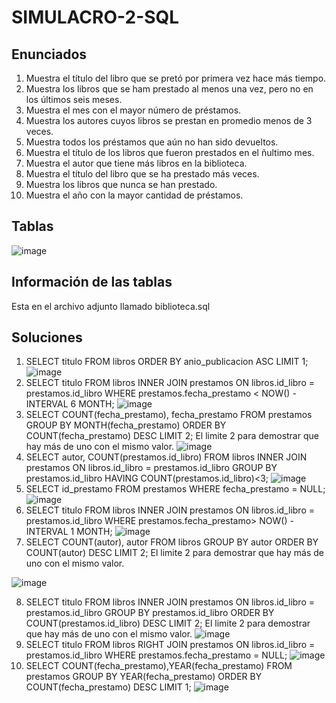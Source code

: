 # SIMULACRO-2-SQL
## Enunciados
1. Muestra el título del libro que se pretó por primera vez hace más tiempo.
2. Muestra los libros que se ham prestado al menos una vez, pero no en los últimos seis meses.
3. Muestra el mes con el mayor número de préstamos.
4. Muestra los autores cuyos libros se prestan en promedio menos de 3 veces.
5. Muestra todos los préstamos que aún no han sido devueltos.
6. Muestra el título de los libros que fueron prestados en el ñultimo mes.
7. Muestra el autor que tiene más libros en la biblioteca.
8. Muestra el título del libro que se ha prestado más veces.
9. Muestra los libros que nunca se han prestado.
10. Muestra el año con la mayor cantidad de préstamos.
## Tablas
![image](https://github.com/ToniRiutort/SIMULACRO-2-SQL/assets/104781981/d241815a-e590-451f-875a-97d4716276cc)
## Información de las tablas
Esta en el archivo adjunto llamado biblioteca.sql
## Soluciones
1. SELECT titulo FROM libros ORDER BY anio_publicacion ASC LIMIT 1;
![image](https://github.com/ToniRiutort/SIMULACRO-2-SQL/assets/104781981/dfe31080-166c-44f6-8799-10d15e2f8ffd)
2. SELECT titulo FROM libros INNER JOIN prestamos ON libros.id_libro = prestamos.id_libro WHERE prestamos.fecha_prestamo < NOW() - INTERVAL 6 MONTH;
![image](https://github.com/ToniRiutort/SIMULACRO-2-SQL/assets/104781981/72c160f1-5d6d-4acc-af1e-9faf0d6c409d)
3. SELECT COUNT(fecha_prestamo), fecha_prestamo FROM prestamos GROUP BY MONTH(fecha_prestamo) ORDER BY COUNT(fecha_prestamo) DESC LIMIT 2; El limite 2 para demostrar que hay más de uno con el mismo valor.
![image](https://github.com/ToniRiutort/SIMULACRO-2-SQL/assets/104781981/2bda121f-5b03-4bdf-bdda-e204c775279e)
4. SELECT autor, COUNT(prestamos.id_libro) FROM libros INNER JOIN prestamos ON libros.id_libro = prestamos.id_libro GROUP BY prestamos.id_libro HAVING COUNT(prestamos.id_libro)<3;
![image](https://github.com/ToniRiutort/SIMULACRO-2-SQL/assets/104781981/c56461d5-0682-477d-8f51-23991276c0cc)
5. SELECT id_prestamo FROM prestamos WHERE fecha_prestamo = NULL;
![image](https://github.com/ToniRiutort/SIMULACRO-2-SQL/assets/104781981/26cabffb-91ea-47fb-aae3-bb2b222d8886)
6. SELECT titulo FROM libros INNER JOIN prestamos ON libros.id_libro = prestamos.id_libro WHERE prestamos.fecha_prestamo> NOW() - INTERVAL 1 MONTH;
![image](https://github.com/ToniRiutort/SIMULACRO-2-SQL/assets/104781981/6f07e13b-a5c6-4761-b230-77fe1c2e7a9d)
7. SELECT COUNT(autor), autor FROM libros GROUP BY autor ORDER BY COUNT(autor) DESC LIMIT 2; El limite 2 para demostrar que hay más de uno con el mismo valor.

![image](https://github.com/ToniRiutort/SIMULACRO-2-SQL/assets/104781981/711f9e29-6ff6-4ebb-976a-b5278f5d256d)

8. SELECT titulo FROM libros INNER JOIN prestamos ON libros.id_libro = prestamos.id_libro GROUP BY prestamos.id_libro ORDER BY COUNT(prestamos.id_libro) DESC LIMIT 2; El limite 2 para demostrar que hay más de uno con el mismo valor.
![image](https://github.com/ToniRiutort/SIMULACRO-2-SQL/assets/104781981/7507d645-470b-4363-8e58-a94aa917913b)
9. SELECT titulo FROM libros RIGHT JOIN prestamos ON libros.id_libro = prestamos.id_libro WHERE prestamos.fecha_prestamo = NULL;
![image](https://github.com/ToniRiutort/SIMULACRO-2-SQL/assets/104781981/b41df5a1-797b-408e-8277-b2d5688852fa)
10. SELECT COUNT(fecha_prestamo),YEAR(fecha_prestamo) FROM prestamos GROUP BY YEAR(fecha_prestamo) ORDER BY COUNT(fecha_prestamo) DESC LIMIT 1;
![image](https://github.com/ToniRiutort/SIMULACRO-2-SQL/assets/104781981/f620e628-776f-4272-a63f-39d4b0cb8a26)
